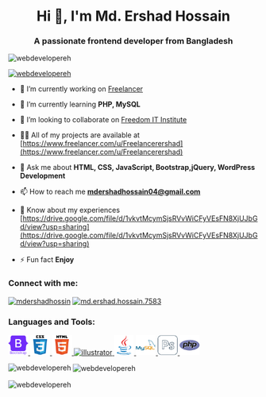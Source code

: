 <h1 align="center">Hi 👋, I'm Md. Ershad Hossain</h1>
<h3 align="center">A passionate frontend developer from Bangladesh</h3>

<p align="left"> <img src="https://komarev.com/ghpvc/?username=webdevelopereh&label=Profile%20views&color=0e75b6&style=flat" alt="webdevelopereh" /> </p>

<p align="left"> <a href="https://github.com/ryo-ma/github-profile-trophy"><img src="https://github-profile-trophy.vercel.app/?username=webdevelopereh" alt="webdevelopereh" /></a> </p>

- 🔭 I’m currently working on [Freelancer](https://www.freelancer.com/u/Freelancerershad)

- 🌱 I’m currently learning **PHP, MySQL**

- 👯 I’m looking to collaborate on [Freedom IT Institute](https://freedomitinstitutions.com/)

- 👨‍💻 All of my projects are available at [https://www.freelancer.com/u/Freelancerershad](https://www.freelancer.com/u/Freelancerershad)

- 💬 Ask me about **HTML, CSS, JavaScript, Bootstrap,jQuery, WordPress Development**

- 📫 How to reach me **mdershadhossain04@gmail.com**

- 📄 Know about my experiences [https://drive.google.com/file/d/1vkvtMcymSjsRVvWiCFyVEsFN8XjUJbGd/view?usp=sharing](https://drive.google.com/file/d/1vkvtMcymSjsRVvWiCFyVEsFN8XjUJbGd/view?usp=sharing)

- ⚡ Fun fact **Enjoy**

<h3 align="left">Connect with me:</h3>
<p align="left">
<a href="https://linkedin.com/in/mdershadhossin" target="blank"><img align="center" src="https://raw.githubusercontent.com/rahuldkjain/github-profile-readme-generator/master/src/images/icons/Social/linked-in-alt.svg" alt="mdershadhossin" height="30" width="40" /></a>
<a href="https://fb.com/md.ershad.hossain.7583" target="blank"><img align="center" src="https://raw.githubusercontent.com/rahuldkjain/github-profile-readme-generator/master/src/images/icons/Social/facebook.svg" alt="md.ershad.hossain.7583" height="30" width="40" /></a>
</p>

<h3 align="left">Languages and Tools:</h3>
<p align="left"> <a href="https://getbootstrap.com" target="_blank" rel="noreferrer"> <img src="https://raw.githubusercontent.com/devicons/devicon/master/icons/bootstrap/bootstrap-plain-wordmark.svg" alt="bootstrap" width="40" height="40"/> </a> <a href="https://www.w3schools.com/css/" target="_blank" rel="noreferrer"> <img src="https://raw.githubusercontent.com/devicons/devicon/master/icons/css3/css3-original-wordmark.svg" alt="css3" width="40" height="40"/> </a> <a href="https://www.w3.org/html/" target="_blank" rel="noreferrer"> <img src="https://raw.githubusercontent.com/devicons/devicon/master/icons/html5/html5-original-wordmark.svg" alt="html5" width="40" height="40"/> </a> <a href="https://www.adobe.com/in/products/illustrator.html" target="_blank" rel="noreferrer"> <img src="https://www.vectorlogo.zone/logos/adobe_illustrator/adobe_illustrator-icon.svg" alt="illustrator" width="40" height="40"/> </a> <a href="https://www.java.com" target="_blank" rel="noreferrer"> <img src="https://raw.githubusercontent.com/devicons/devicon/master/icons/java/java-original.svg" alt="java" width="40" height="40"/> </a> <a href="https://www.mysql.com/" target="_blank" rel="noreferrer"> <img src="https://raw.githubusercontent.com/devicons/devicon/master/icons/mysql/mysql-original-wordmark.svg" alt="mysql" width="40" height="40"/> </a> <a href="https://www.photoshop.com/en" target="_blank" rel="noreferrer"> <img src="https://raw.githubusercontent.com/devicons/devicon/master/icons/photoshop/photoshop-line.svg" alt="photoshop" width="40" height="40"/> </a> <a href="https://www.php.net" target="_blank" rel="noreferrer"> <img src="https://raw.githubusercontent.com/devicons/devicon/master/icons/php/php-original.svg" alt="php" width="40" height="40"/> </a> </p>

<p><img align="left" src="https://github-readme-stats.vercel.app/api/top-langs?username=webdevelopereh&show_icons=true&locale=en&layout=compact" alt="webdevelopereh" /></p>

<p>&nbsp;<img align="center" src="https://github-readme-stats.vercel.app/api?username=webdevelopereh&show_icons=true&locale=en" alt="webdevelopereh" /></p>

<p><img align="center" src="https://github-readme-streak-stats.herokuapp.com/?user=webdevelopereh&" alt="webdevelopereh" /></p>
